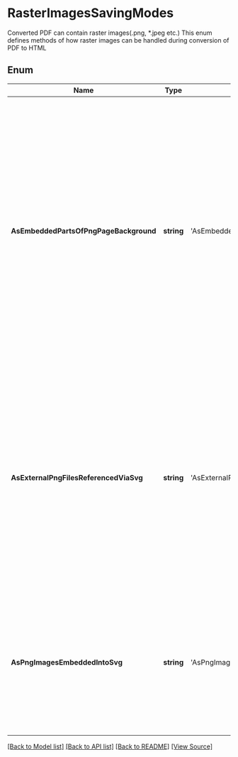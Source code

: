 ﻿# RasterImagesSavingModes
Converted PDF can contain raster images(.png, *.jpeg etc.)
This enum defines methods of how raster images can be handled
during conversion of PDF to HTML
            

## Enum
Name | Type | Value | Description
------------ | ------------- | ------------- | -------------
**AsEmbeddedPartsOfPngPageBackground** | **string** | 'AsEmbeddedPartsOfPngPageBackground' | Will be generated one big PNG background file for each result page. Raster images will be embedded into that file and rendered as regions of that image. No external PNG files for each image will be generated, only one PNG file per page will be present in conversion result set of files.
**AsExternalPngFilesReferencedViaSvg** | **string** | 'AsExternalPngFilesReferencedViaSvg' | distinct raster images will be put apart as PNG files but will be referenced through wrapping SVG images, i.e. will be generated one PNG file and one SVG for each raster image, and each of such SVGs will contain links to relevant PNG file
**AsPngImagesEmbeddedIntoSvg** | **string** | 'AsPngImagesEmbeddedIntoSvg' | for each distinct raster file will be generated wrapper SVG image, and raster image will be embedded as Base64 encoded strings into that SVG image

[[Back to Model list]](../README.md#documentation-for-models) [[Back to API list]](../README.md#documentation-for-api-endpoints) [[Back to README]](../README.md) [[View Source]](../src/models/rasterImagesSavingModes.ts)

